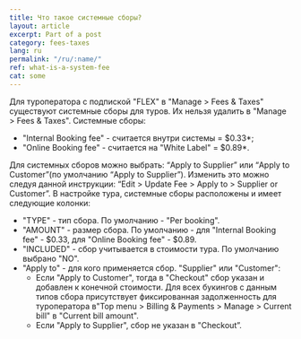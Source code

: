 ```yaml
---
title: Что такое системные сборы?
layout: article
excerpt: Part of a post
category: fees-taxes
lang: ru
permalink: "/ru/:name/"
ref: what-is-a-system-fee
cat: some
---
```


Для туроператора с подпиской "FLEX" в "Manage > Fees & Taxes" существуют системные сборы для туров.
Их нельзя удалить в "Manage > Fees & Taxes".
Системные сборы:
- "Internal Booking fee" - считается внутри системы = $0.33*;
- "Online Booking fee" - считается на "White Label" = $0.89*.

Для системных сборов можно выбрать: “Apply to Supplier” или “Apply to Customer”(по умолчанию “Apply to Supplier”). Изменить это можно следуя данной инструкции: “Edit > Update Fee > Apply to > Supplier or Customer”.
В настройке тура, системные сборы расположены и имеет следующие колонки:
- "TYPE" - тип сбора. По умолчанию - "Per booking".
- "AMOUNT" - размер сбора. По умолчанию - для "Internal Booking fee" - $0.33, для "Online Booking fee" - $0.89.
- "INCLUDED" - сбор учитывается в стоимости тура. По умолчанию выбрано "NO".
- "Apply to" - для кого применяется сбор. "Supplier" или "Customer":
    - Если "Аpply to Сustomer", тогда в "Checkout" сбор указан и добавлен к конечной стоимости. Для всех букингов с данным типов сбора присутствует фиксированная задолженность для туроператора в"Top menu > Billing & Payments > Manage > Current bill" в "Current bill amount". 
    - Если "Аpply to Supplier", сбор не указан в "Checkout”.
